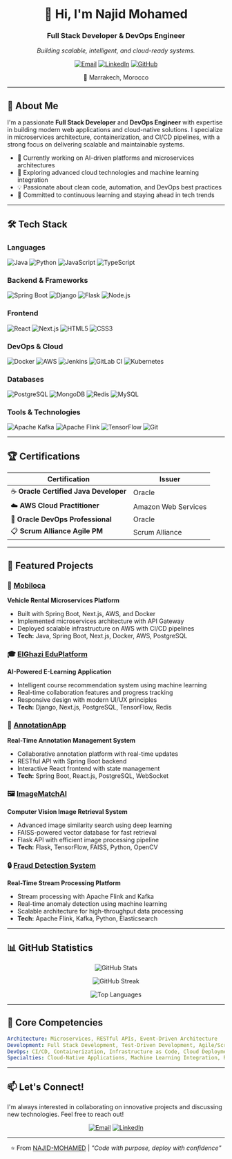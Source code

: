 <div align="center">
  
# 👋 Hi, I'm Najid Mohamed

### Full Stack Developer & DevOps Engineer

*Building scalable, intelligent, and cloud-ready systems.*

[![Email](https://img.shields.io/badge/Email-najidmohamed2026%40gmail.com-D14836?style=for-the-badge&logo=gmail&logoColor=white)](mailto:najidmohamed2026@gmail.com)
[![LinkedIn](https://img.shields.io/badge/LinkedIn-Connect-0077B5?style=for-the-badge&logo=linkedin&logoColor=white)](https://linkedin.com/in/najid-mohamed-1075932b5)
[![GitHub](https://img.shields.io/badge/GitHub-Follow-181717?style=for-the-badge&logo=github&logoColor=white)](https://github.com/NAJID-MOHAMED)

📍 Marrakech, Morocco

</div>

---

## 🚀 About Me

I'm a passionate **Full Stack Developer** and **DevOps Engineer** with expertise in building modern web applications and cloud-native solutions. I specialize in microservices architecture, containerization, and CI/CD pipelines, with a strong focus on delivering scalable and maintainable systems.

- 🔭 Currently working on AI-driven platforms and microservices architectures
- 🌱 Exploring advanced cloud technologies and machine learning integration
- 💡 Passionate about clean code, automation, and DevOps best practices
- 🎯 Committed to continuous learning and staying ahead in tech trends

---

## 🛠️ Tech Stack

### Languages
![Java](https://img.shields.io/badge/Java-ED8B00?style=for-the-badge&logo=openjdk&logoColor=white)
![Python](https://img.shields.io/badge/Python-3776AB?style=for-the-badge&logo=python&logoColor=white)
![JavaScript](https://img.shields.io/badge/JavaScript-F7DF1E?style=for-the-badge&logo=javascript&logoColor=black)
![TypeScript](https://img.shields.io/badge/TypeScript-007ACC?style=for-the-badge&logo=typescript&logoColor=white)

### Backend & Frameworks
![Spring Boot](https://img.shields.io/badge/Spring_Boot-6DB33F?style=for-the-badge&logo=spring-boot&logoColor=white)
![Django](https://img.shields.io/badge/Django-092E20?style=for-the-badge&logo=django&logoColor=white)
![Flask](https://img.shields.io/badge/Flask-000000?style=for-the-badge&logo=flask&logoColor=white)
![Node.js](https://img.shields.io/badge/Node.js-43853D?style=for-the-badge&logo=node.js&logoColor=white)

### Frontend
![React](https://img.shields.io/badge/React-20232A?style=for-the-badge&logo=react&logoColor=61DAFB)
![Next.js](https://img.shields.io/badge/Next.js-000000?style=for-the-badge&logo=next.js&logoColor=white)
![HTML5](https://img.shields.io/badge/HTML5-E34F26?style=for-the-badge&logo=html5&logoColor=white)
![CSS3](https://img.shields.io/badge/CSS3-1572B6?style=for-the-badge&logo=css3&logoColor=white)

### DevOps & Cloud
![Docker](https://img.shields.io/badge/Docker-2496ED?style=for-the-badge&logo=docker&logoColor=white)
![AWS](https://img.shields.io/badge/AWS-232F3E?style=for-the-badge&logo=amazon-aws&logoColor=white)
![Jenkins](https://img.shields.io/badge/Jenkins-D24939?style=for-the-badge&logo=jenkins&logoColor=white)
![GitLab CI](https://img.shields.io/badge/GitLab_CI-FC6D26?style=for-the-badge&logo=gitlab&logoColor=white)
![Kubernetes](https://img.shields.io/badge/Kubernetes-326CE5?style=for-the-badge&logo=kubernetes&logoColor=white)

### Databases
![PostgreSQL](https://img.shields.io/badge/PostgreSQL-316192?style=for-the-badge&logo=postgresql&logoColor=white)
![MongoDB](https://img.shields.io/badge/MongoDB-4EA94B?style=for-the-badge&logo=mongodb&logoColor=white)
![Redis](https://img.shields.io/badge/Redis-DC382D?style=for-the-badge&logo=redis&logoColor=white)
![MySQL](https://img.shields.io/badge/MySQL-005C84?style=for-the-badge&logo=mysql&logoColor=white)

### Tools & Technologies
![Apache Kafka](https://img.shields.io/badge/Apache_Kafka-231F20?style=for-the-badge&logo=apache-kafka&logoColor=white)
![Apache Flink](https://img.shields.io/badge/Apache_Flink-E6526F?style=for-the-badge&logo=apache-flink&logoColor=white)
![TensorFlow](https://img.shields.io/badge/TensorFlow-FF6F00?style=for-the-badge&logo=tensorflow&logoColor=white)
![Git](https://img.shields.io/badge/Git-F05032?style=for-the-badge&logo=git&logoColor=white)

---

## 🏆 Certifications

<div align="center">

| Certification | Issuer |
|--------------|--------|
| ☕ **Oracle Certified Java Developer** | Oracle |
| ☁️ **AWS Cloud Practitioner** | Amazon Web Services |
| 🔧 **Oracle DevOps Professional** | Oracle |
| 📋 **Scrum Alliance Agile PM** | Scrum Alliance |

</div>

---

## 💼 Featured Projects

### 🚗 [Mobiloca](https://github.com/NAJID-MOHAMED/mobiloca)
**Vehicle Rental Microservices Platform**
- Built with Spring Boot, Next.js, AWS, and Docker
- Implemented microservices architecture with API Gateway
- Deployed scalable infrastructure on AWS with CI/CD pipelines
- **Tech:** Java, Spring Boot, Next.js, Docker, AWS, PostgreSQL

### 🎓 [ElGhazi EduPlatform](https://github.com/NAJID-MOHAMED/elghazi-edu)
**AI-Powered E-Learning Application**
- Intelligent course recommendation system using machine learning
- Real-time collaboration features and progress tracking
- Responsive design with modern UI/UX principles
- **Tech:** Django, Next.js, PostgreSQL, TensorFlow, Redis

### 📝 [AnnotationApp](https://github.com/NAJID-MOHAMED/annotation-app)
**Real-Time Annotation Management System**
- Collaborative annotation platform with real-time updates
- RESTful API with Spring Boot backend
- Interactive React frontend with state management
- **Tech:** Spring Boot, React.js, PostgreSQL, WebSocket

### 🖼️ [ImageMatchAI](https://github.com/NAJID-MOHAMED/image-match-ai)
**Computer Vision Image Retrieval System**
- Advanced image similarity search using deep learning
- FAISS-powered vector database for fast retrieval
- Flask API with efficient image processing pipeline
- **Tech:** Flask, TensorFlow, FAISS, Python, OpenCV

### 🔒 [Fraud Detection System](https://github.com/NAJID-MOHAMED/fraud-detection)
**Real-Time Stream Processing Platform**
- Stream processing with Apache Flink and Kafka
- Real-time anomaly detection using machine learning
- Scalable architecture for high-throughput data processing
- **Tech:** Apache Flink, Kafka, Python, Elasticsearch

---

## 📊 GitHub Statistics

<div align="center">
  
![GitHub Stats](https://github-readme-stats.vercel.app/api?username=NAJID-MOHAMED&show_icons=true&theme=tokyonight&hide_border=true&count_private=true)

![GitHub Streak](https://github-readme-streak-stats.herokuapp.com/?user=NAJID-MOHAMED&theme=tokyonight&hide_border=true)

![Top Languages](https://github-readme-stats.vercel.app/api/top-langs/?username=NAJID-MOHAMED&layout=compact&theme=tokyonight&hide_border=true&langs_count=8)

</div>

---

## 🌟 Core Competencies

```yaml
Architecture: Microservices, RESTful APIs, Event-Driven Architecture
Development: Full Stack Development, Test-Driven Development, Agile/Scrum
DevOps: CI/CD, Containerization, Infrastructure as Code, Cloud Deployment
Specialties: Cloud-Native Applications, Machine Learning Integration, Real-Time Systems
```

---

## 📫 Let's Connect!

I'm always interested in collaborating on innovative projects and discussing new technologies. Feel free to reach out!

<div align="center">

[![Email](https://img.shields.io/badge/Email-najidmohamed2026%40gmail.com-D14836?style=for-the-badge&logo=gmail&logoColor=white)](mailto:najidmohamed2026@gmail.com)
[![LinkedIn](https://img.shields.io/badge/LinkedIn-Najid_Mohamed-0077B5?style=for-the-badge&logo=linkedin&logoColor=white)](https://linkedin.com/in/najid-mohamed-1075932b5)

---

⭐️ From [NAJID-MOHAMED](https://github.com/NAJID-MOHAMED) | *"Code with purpose, deploy with confidence"*

</div>
